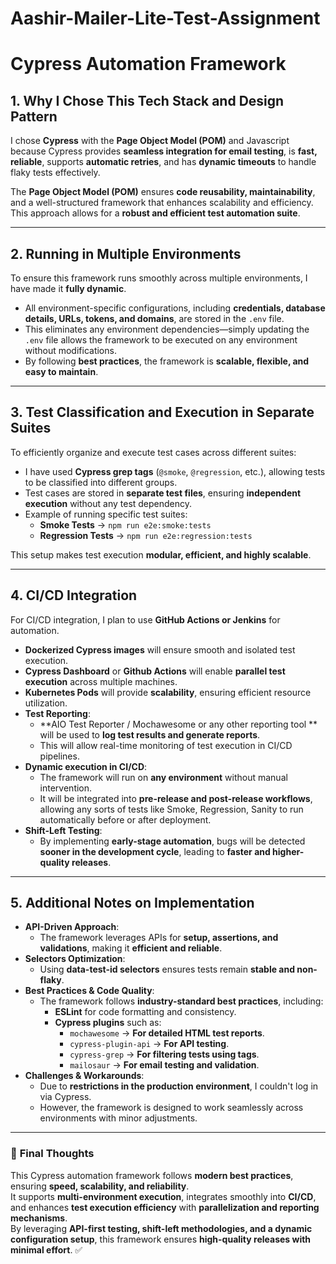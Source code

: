 # Aashir-Mailer-Lite-Test-Assignment

# Cypress Automation Framework

## 1. Why I Chose This Tech Stack and Design Pattern

I chose **Cypress** with the **Page Object Model (POM)** and Javascript because Cypress provides **seamless integration for email testing**, is **fast, reliable**, supports **automatic retries**, and has **dynamic timeouts** to handle flaky tests effectively.

The **Page Object Model (POM)** ensures **code reusability, maintainability**, and a well-structured framework that enhances scalability and efficiency. This approach allows for a **robust and efficient test automation suite**.

---

## 2. Running in Multiple Environments

To ensure this framework runs smoothly across multiple environments, I have made it **fully dynamic**.

- All environment-specific configurations, including **credentials, database details, URLs, tokens, and domains**, are stored in the `.env` file.
- This eliminates any environment dependencies—simply updating the `.env` file allows the framework to be executed on any environment without modifications.
- By following **best practices**, the framework is **scalable, flexible, and easy to maintain**.

---

## 3. Test Classification and Execution in Separate Suites

To efficiently organize and execute test cases across different suites:

- I have used **Cypress grep tags** (`@smoke`, `@regression`, etc.), allowing tests to be classified into different groups.
- Test cases are stored in **separate test files**, ensuring **independent execution** without any test dependency.
- Example of running specific test suites:
  - **Smoke Tests** → `npm run e2e:smoke:tests`
  - **Regression Tests** → `npm run e2e:regression:tests`

This setup makes test execution **modular, efficient, and highly scalable**.

---

## 4. CI/CD Integration

For CI/CD integration, I plan to use **GitHub Actions or Jenkins** for automation.

- **Dockerized Cypress images** will ensure smooth and isolated test execution.
- **Cypress Dashboard** or **Github Actions** will enable **parallel test execution** across multiple machines.
- **Kubernetes Pods** will provide **scalability**, ensuring efficient resource utilization.
- **Test Reporting**:
  - **AIO Test Reporter / Mochawesome or any other reporting tool ** will be used to **log test results and generate reports**.
  - This will allow real-time monitoring of test execution in CI/CD pipelines.
- **Dynamic execution in CI/CD**:
  - The framework will run on **any environment** without manual intervention.
  - It will be integrated into **pre-release and post-release workflows**, allowing any sorts of tests like Smoke, Regression, Sanity to run automatically before or after deployment.
- **Shift-Left Testing**:
  - By implementing **early-stage automation**, bugs will be detected **sooner in the development cycle**, leading to **faster and higher-quality releases**.

---

## 5. Additional Notes on Implementation

- **API-Driven Approach**:
  - The framework leverages APIs for **setup, assertions, and validations**, making it **efficient and reliable**.
- **Selectors Optimization**:
  - Using **data-test-id selectors** ensures tests remain **stable and non-flaky**.
- **Best Practices & Code Quality**:
  - The framework follows **industry-standard best practices**, including:
    - **ESLint** for code formatting and consistency.
    - **Cypress plugins** such as:
      - `mochawesome` → **For detailed HTML test reports**.
      - `cypress-plugin-api` → **For API testing**.
      - `cypress-grep` → **For filtering tests using tags**.
      - `mailosaur` → **For email testing and validation**.
- **Challenges & Workarounds**:
  - Due to **restrictions in the production environment**, I couldn't log in via Cypress.
  - However, the framework is designed to work seamlessly across environments with minor adjustments.

---

### 🚀 **Final Thoughts**

This Cypress automation framework follows **modern best practices**, ensuring **speed, scalability, and reliability**.  
It supports **multi-environment execution**, integrates smoothly into **CI/CD**, and enhances **test execution efficiency** with **parallelization and reporting mechanisms**.  
By leveraging **API-first testing, shift-left methodologies, and a dynamic configuration setup**, this framework ensures **high-quality releases with minimal effort**. ✅
